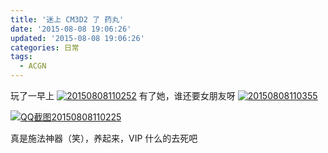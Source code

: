```yaml
---
title: '迷上 CM3D2 了 药丸'
date: '2015-08-08 19:06:26'
updated: '2015-08-08 19:06:26'
categories: 日常
tags:
  - ACGN
---
```


玩了一早上 [![20150808110252](https://img.blessing.studio/images/2015/08/2015-08-08_03-03-05.jpg)](https://img.blessing.studio/images/2015/08/2015-08-08_03-03-05.jpg) 有了她，谁还要女朋友呀 [![20150808110355](https://img.blessing.studio/images/2015/08/2015-08-08_03-04-04.jpg)](https://img.blessing.studio/images/2015/08/2015-08-08_03-04-04.jpg)

[![QQ截图20150808110225](https://img.blessing.studio/images/2015/08/2015-08-08_03-04-22.png)](https://img.blessing.studio/images/2015/08/2015-08-08_03-04-22.png)

真是施法神器（笑），养起来，VIP 什么的去死吧



